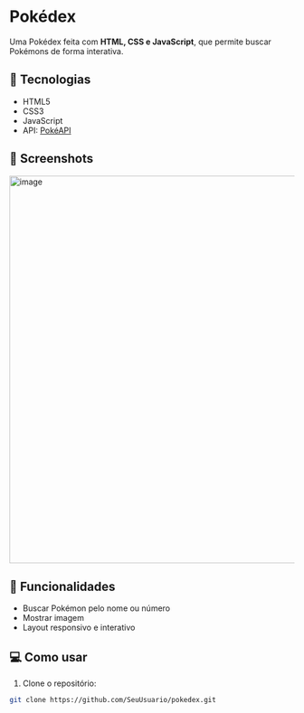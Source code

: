 # Pokédex

Uma Pokédex feita com **HTML, CSS e JavaScript**, que permite buscar Pokémons de forma interativa.

## 🚀 Tecnologias
- HTML5
- CSS3
- JavaScript
- API: [PokéAPI](https://pokeapi.co/)

## 📸 Screenshots

<img width="644" height="686" alt="image" src="https://github.com/user-attachments/assets/d3074629-342f-4449-aad8-a9af0d944b41" />


## 📝 Funcionalidades
- Buscar Pokémon pelo nome ou número
- Mostrar imagem
- Layout responsivo e interativo

## 💻 Como usar
1. Clone o repositório:  
```bash
git clone https://github.com/SeuUsuario/pokedex.git
